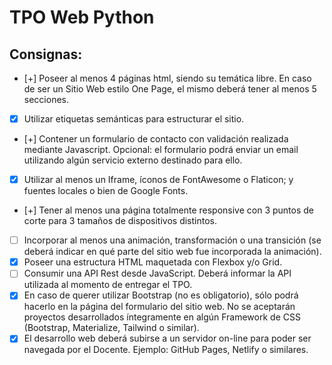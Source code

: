 # TPO Web Python

## Consignas:

- [+] Poseer al menos 4 páginas html, siendo su temática libre. En caso de ser un Sitio
Web estilo One Page, el mismo deberá tener al menos 5 secciones.
- [x] Utilizar etiquetas semánticas para estructurar el sitio.
- [+] Contener un formulario de contacto con validación realizada mediante Javascript.
Opcional: el formulario podrá enviar un email utilizando algún servicio externo
destinado para ello.
- [x] Utilizar al menos un Iframe, íconos de FontAwesome o Flaticon; y fuentes locales o
bien de Google Fonts.
- [+] Tener al menos una página totalmente responsive con 3 puntos de corte para 3
tamaños de dispositivos distintos.
- [ ] Incorporar al menos una animación, transformación o una transición (se deberá
indicar en qué parte del sitio web fue incorporada la animación).
- [x] Poseer una estructura HTML maquetada con Flexbox y/o Grid.
- [ ] Consumir una API Rest desde JavaScript. Deberá informar la API utilizada al
momento de entregar el TPO.
- [x] En caso de querer utilizar Bootstrap (no es obligatorio), sólo podrá hacerlo en la
página del formulario del sitio web. No se aceptarán proyectos desarrollados
íntegramente en algún Framework de CSS (Bootstrap, Materialize, Tailwind o
similar).
- [x] El desarrollo web deberá subirse a un servidor on-line para poder ser navegada por
el Docente. Ejemplo: GitHub Pages, Netlify o similares.
